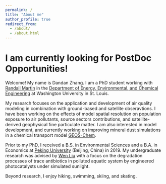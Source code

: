 ```yaml
---
permalink: /
title: "About me"
author_profile: true
redirect_from: 
  - /about/
  - /about.html
---
```


I am currently looking for PostDoc Opportunities!
=======

Welcome! My name is Dandan Zhang. I am a PhD student working with [Randall Martin](https://sites.wustl.edu/acag/) in the [Department of Energy, Environmental, and Chemical Engineering](https://eece.wustl.edu/index.html) at Washington University in St. Louis.

My research focuses on the application and development of air quality modeling in combination with ground-based and satellite obseravtions. I have been working on the effects of model spatial resolution on population exposure to air pollutants, source sectors contributions, and satellite-derived geophysical fine particulate matter. I am also interested in model development, and currently working on improving mineral dust simulations in a chemical transport model [GEOS-Chem](https://geoschem.github.io/index.html).

Prior to my PhD, I received a B.S. in Environmental Sciences and a B.A. in Economics at [Peking University](https://english.pku.edu.cn/) (Beijing, China) in 2019. My undergraduate research was advised by [Wen Liu](https://scholar.google.com.hk/citations?user=ArwW7qgAAAAJ&hl=zh-CN) with a focus on the degradation processes of trace antibiotics in polluted aquatic system by engineered photocatalysts under simulated sunlight.

Beyond research, I enjoy hiking, swimming, skiing, and skating.